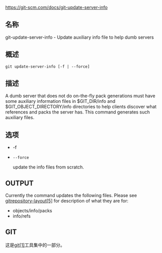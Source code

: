 https://git-scm.com/docs/git-update-server-info

## 名称

git-update-server-info - Update auxiliary info file to help dumb servers

## 概述

```
git update-server-info [-f | --force]
```

## 描述

A dumb server that does not do on-the-fly pack generations must have some auxiliary information files in $GIT_DIR/info and $GIT_OBJECT_DIRECTORY/info directories to help clients discover what references and packs the server has. This command generates such auxiliary files.

## 选项

- -f

- `--force`

  update the info files from scratch.

## OUTPUT

Currently the command updates the following files. Please see [gitrepository-layout[5]](../../5/gitrepository-layout) for description of what they are for:

- objects/info/packs
- info/refs

## GIT

  这是[git[1]](../../Git)工具集中的一部分。